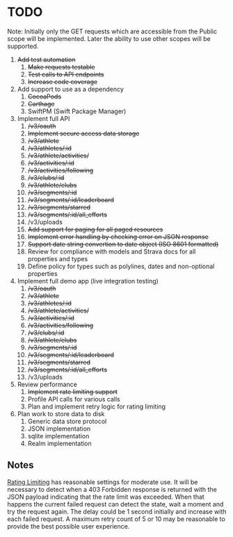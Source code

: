 # TODO

Note: Initially only the GET requests which are accessible from the Public scope will be implemented. Later the ability to use other scopes will be supported. 

1. ~~Add test automation~~
   1. ~~Make requests testable~~
   1. ~~Test calls to API endpoints~~
   1. ~~Increase code coverage~~
1. Add support to use as a dependency
   1. ~~CocoaPods~~
   1. ~~Carthage~~  
   1. SwiftPM (Swift Package Manager)
1. Implement full API
   1. ~~/v3/oauth~~
   1. ~~Implement secure access data storage~~
   1. ~~/v3/athlete~~
   1. ~~/v3/athletes/:id~~
   1. ~~/v3/athlete/activities/~~
   1. ~~/v3/activities/:id~~
   1. ~~/v3/activities/following~~
   1. ~~/v3/clubs/:id~~
   1. ~~/v3/athlete/clubs~~
   1. ~~/v3/segments/:id~~
   1. ~~/v3/segments/:id/leaderboard~~
   1. ~~/v3/segments/starred~~
   1. ~~/v3/segments/:id/all_efforts~~
   1. /v3/uploads
   1. ~~Add support for paging for all paged resources~~
   1. ~~Implement error handling by checking error on JSON response~~
   1. ~~Support date string convertion to date object (ISO 8601 formatted)~~
   1. Review for compliance with models and Strava docs for all properties and types
   1. Define policy for types such as polylines, dates and non-optional properties
1. Implement full demo app (live integration testing)
   1. ~~/v3/oauth~~
   1. ~~/v3/athlete~~
   1. ~~/v3/athletes/:id~~
   1. ~~/v3/athlete/activities/~~
   1. ~~/v3/activities/:id~~
   1. ~~/v3/activities/following~~
   1. ~~/v3/clubs/:id~~
   1. ~~/v3/athlete/clubs~~
   1. ~~/v3/segments/:id~~
   1. ~~/v3/segments/:id/leaderboard~~
   1. ~~/v3/segments/starred~~
   1. ~~/v3/segments/:id/all_efforts~~
   1. /v3/uploads
1. Review performance
   1. ~~Implement rate limiting support~~
   1. Profile API calls for various calls
   1. Plan and implement retry logic for rating limiting
1. Plan work to store data to disk
   1. Generic data store protocol
   1. JSON implementation
   1. sqlite implementation
   1. Realm implementation

## Notes

[Rating Limiting](http://strava.github.io/api/#rate-limiting
) has reasonable settings for moderate use. It will be necessary to detect when a 403 Forbidden response is returned with the JSON payload indicating that the rate limit was exceeded. When that happens the current failed request can detect the state, wait a moment and try the request again. The delay could be 1 second initially and increase with each failed request. A maximum retry count of 5 or 10 may be reasonable to provide the best possible user experience.  

